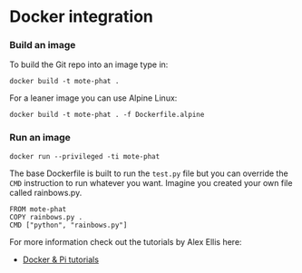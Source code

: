 Docker integration
==================

### Build an image

To build the Git repo into an image type in:

```
docker build -t mote-phat .
```

For a leaner image you can use Alpine Linux:

```
docker build -t mote-phat . -f Dockerfile.alpine
```

### Run an image

```
docker run --privileged -ti mote-phat
```

The base Dockerfile is built to run the `test.py` file but you can override the `CMD` instruction to run whatever you want. Imagine you created your own file called rainbows.py.

```
FROM mote-phat
COPY rainbows.py .
CMD ["python", "rainbows.py"]
```

For more information check out the tutorials by Alex Ellis here:

* [Docker & Pi tutorials](http://blog.alexellis.io/tag/raspberry-pi/)


